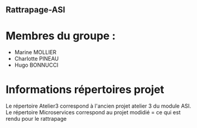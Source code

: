 ## Rattrapage-ASI

# Membres du groupe : 
- Marine MOLLIER
- Charlotte PINEAU
- Hugo BONNUCCI

# Informations répertoires projet

Le répertoire Atelier3 correspond à l'ancien projet atelier 3 du module ASI.
Le répertoire Microservices correspond au projet modidié = ce qui est rendu pour le rattrapage
